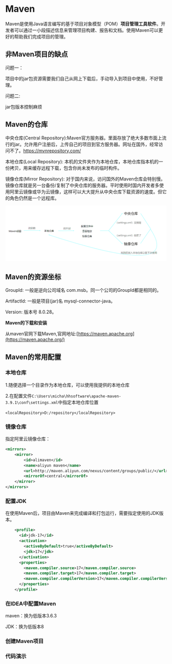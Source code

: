 # Maven

Maven是使用Java语言编写的基于项目对象模型（POM）**项目管理工具软件**。开发者可以通过一小段描述信息来管理项目构建、报告和文档。使用Maven可以更好的帮助我们完成项目的管理。

## 非Maven项目的缺点

问题一：

项目中的jar包资源需要我们自己从网上下载后，手动导入到项目中使用，不好管理。

问题二:

jar包版本控制麻烦

## Maven的仓库

中央仓库(Central Repository):Maven官方服务器。里面存放了绝大多数市面上流行的jar。允许用户注册后，上传自己的项目到官方服务器。网址在国外，经常访问不了。https://mvnrepository.com/

本地仓库(Local Repository): 本机的文件夹作为本地仓库，本地仓库指本机的一份拷贝，用来缓存远程下载，包含你尚未发布的临时构件。

镜像仓库(Mirror Repository): 对于国内来说，访问国外的Maven仓库会特别慢。镜像仓库就是另一台备份/复制了中央仓库的服务器。平时使用时国内开发者多使用阿里云镜像或华为云镜像，这样可以大大提升从中央仓库下载资源的速度。但它的角色仍然是一个远程库。

![image-20230416230835436](assets/image-20230416230835436.png)

## Maven的资源坐标

GroupId: 一般是逆向公司域名 com.msb。同一个公司的GroupId都是相同的。

ArtifactId: 一般是项目(jar)名 mysql-connector-java。

Version: 版本号 8.0.28。

**Maven的下载和安装**

从maven官网下载Maven,官网地址:[https://maven.apache.org](https://maven.apache.org/)

## Maven的常用配置

### 本地仓库

1.随便选择一个目录作为本地仓库，可以使用我提供的本地仓库

2.在配置文件`C:\Users\micha\hhsoftware\apache-maven-3.9.1\conf\settings.xml`中指定本地仓库位置

`<localRepository>D:/repository</localRepository>`

### 镜像仓库

指定阿里云镜像仓库：

```xml
<mirrors> 
    <mirror>  
        <id>alimaven</id> 
        <name>aliyun maven</name>   
        <url>http://maven.aliyun.com/nexus/content/groups/public/</url>   
        <mirrorOf>central</mirrorOf> 
    </mirror>
</mirrors>
```

### 配置JDK

在使用Maven后，项目由Maven来完成编译和打包运行，需要指定使用的JDK版本。

```xml
    <profile>
      <id>jdk-17</id>
      <activation>
        <activeByDefault>true</activeByDefault>
        <jdk>17</jdk>
      </activation>
      <properties>
        <maven.compiler.source>17</maven.compiler.source>
        <maven.compiler.target>17</maven.compiler.target>
        <maven.compiler.compilerVersion>17</maven.compiler.compilerVersion>
      </properties>
    </profile>
```

### 在IDEA中配置Maven

maven：换为低版本3.6.3

JDK：换为低版本8

### 创建Maven项目



### 代码演示
